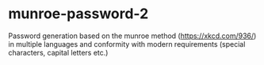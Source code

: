 # munroe-password-2
Password generation based on the munroe method (https://xkcd.com/936/) in multiple languages and conformity with modern requirements (special characters, capital letters etc.)
